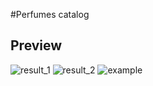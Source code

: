#Perfumes catalog

## Preview
![result_1](https://user-images.githubusercontent.com/86531927/153602950-a574e481-52d6-4737-b750-9c1d2ca2d0c2.png)
![result_2](https://user-images.githubusercontent.com/86531927/153602957-2c9d50af-05fb-4520-bc5d-d267844f1ba6.png)
![example](https://user-images.githubusercontent.com/86531927/153602993-723019db-9edd-4ab4-a640-3ea5aaa402fa.png)

